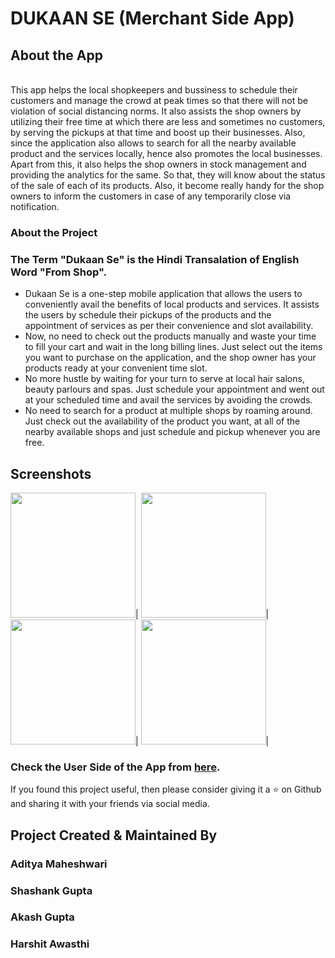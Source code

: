 # DUKAAN SE (Merchant Side App)

## About the App
<br>This app helps the local shopkeepers and bussiness to schedule their customers and manage the crowd at peak times so that there will not be violation of social distancing norms. It also assists the shop owners by utilizing their free time at which there are less and sometimes no customers, by serving the pickups at that time and boost up their businesses. Also, since the application also allows to search for all the nearby available product and the services locally, hence also promotes the local businesses.
Apart from this, it also helps the shop owners in stock management and providing the analytics for the same. So that, they will know about the status of the sale of each of its products. 
Also, it become really handy for the shop owners to inform the customers in case of any temporarily close via notification. 
<br>
### About the Project

### The Term "Dukaan Se" is the Hindi Transalation of English Word "From Shop".
<ul>
  <li>
Dukaan Se is a one-step mobile application that allows the users to conveniently avail the benefits of local products and services. It assists the users by schedule their pickups of the products and the appointment of services as per their convenience and slot availability.
  </li>
  <li>
Now, no need to check out the products manually and waste your time to fill your cart and wait in the long billing lines. Just select out the items you want to purchase on the application, and the shop owner has your products ready at your convenient time slot.
    </li>
  <li>
No more hustle by waiting for your turn to serve at local hair salons, beauty parlours and spas. Just schedule your appointment and went out at your scheduled time and avail the services by avoiding the crowds.
    </li>
      <li>
No need to search for a product at multiple shops by roaming around. Just check out the availability of the product you want, at all of the nearby available shops and just schedule and pickup whenever you are free.
        </li>
</ul>

## Screenshots
<img src="https://user-images.githubusercontent.com/43954262/90977887-df0fc900-e566-11ea-8267-be21876f1423.jpeg" width="200">|
<img src="https://user-images.githubusercontent.com/43954262/90977889-e2a35000-e566-11ea-9144-239f7282b1c1.jpeg" width="200">|
<img src="https://user-images.githubusercontent.com/43954262/90977893-e636d700-e566-11ea-9899-7e9c3b66ffc0.jpeg" width="200">|
<img src="https://user-images.githubusercontent.com/43954262/90977896-ea62f480-e566-11ea-8773-568d897d7648.jpeg" width="200">|

### Check the User Side of the App from [here](https://github.com/Im-awesome-Aadi/Dukaan-Se-user).

If you found this project useful, then please consider giving it a :star: on Github and sharing it with your friends via social media.

## Project Created & Maintained By

### Aditya Maheshwari 
### Shashank Gupta
### Akash Gupta
### Harshit Awasthi
